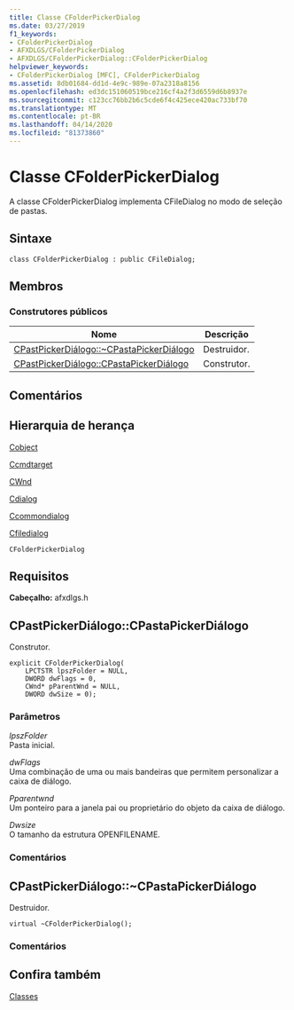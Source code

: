 ```yaml
---
title: Classe CFolderPickerDialog
ms.date: 03/27/2019
f1_keywords:
- CFolderPickerDialog
- AFXDLGS/CFolderPickerDialog
- AFXDLGS/CFolderPickerDialog::CFolderPickerDialog
helpviewer_keywords:
- CFolderPickerDialog [MFC], CFolderPickerDialog
ms.assetid: 8db01684-dd1d-4e9c-989e-07a2318a8156
ms.openlocfilehash: ed3dc151060519bce216cf4a2f3d6559d6b8937e
ms.sourcegitcommit: c123cc76bb2b6c5cde6f4c425ece420ac733bf70
ms.translationtype: MT
ms.contentlocale: pt-BR
ms.lasthandoff: 04/14/2020
ms.locfileid: "81373860"
---
```

# <a name="cfolderpickerdialog-class"></a>Classe CFolderPickerDialog

A classe CFolderPickerDialog implementa CFileDialog no modo de seleção de pastas.

## <a name="syntax"></a>Sintaxe

```
class CFolderPickerDialog : public CFileDialog;
```

## <a name="members"></a>Membros

### <a name="public-constructors"></a>Construtores públicos

|Nome|Descrição|
|----------|-----------------|
|[CPastPickerDiálogo::~CPastaPickerDiálogo](#_dtorcfolderpickerdialog)|Destruidor.|
|[CPastPickerDiálogo::CPastaPickerDiálogo](#cfolderpickerdialog)|Construtor.|

## <a name="remarks"></a>Comentários

## <a name="inheritance-hierarchy"></a>Hierarquia de herança

[Cobject](../../mfc/reference/cobject-class.md)

[Ccmdtarget](../../mfc/reference/ccmdtarget-class.md)

[CWnd](../../mfc/reference/cwnd-class.md)

[Cdialog](../../mfc/reference/cdialog-class.md)

[Ccommondialog](../../mfc/reference/ccommondialog-class.md)

[Cfiledialog](../../mfc/reference/cfiledialog-class.md)

`CFolderPickerDialog`

## <a name="requirements"></a>Requisitos

**Cabeçalho:** afxdlgs.h

## <a name="cfolderpickerdialogcfolderpickerdialog"></a><a name="cfolderpickerdialog"></a>CPastPickerDiálogo::CPastaPickerDiálogo

Construtor.

```
explicit CFolderPickerDialog(
    LPCTSTR lpszFolder = NULL,
    DWORD dwFlags = 0,
    CWnd* pParentWnd = NULL,
    DWORD dwSize = 0);
```

### <a name="parameters"></a>Parâmetros

*lpszFolder*<br/>
Pasta inicial.

*dwFlags*<br/>
Uma combinação de uma ou mais bandeiras que permitem personalizar a caixa de diálogo.

*Pparentwnd*<br/>
Um ponteiro para a janela pai ou proprietário do objeto da caixa de diálogo.

*Dwsize*<br/>
O tamanho da estrutura OPENFILENAME.

### <a name="remarks"></a>Comentários

## <a name="cfolderpickerdialogcfolderpickerdialog"></a><a name="_dtorcfolderpickerdialog"></a>CPastPickerDiálogo::~CPastaPickerDiálogo

Destruidor.

```
virtual ~CFolderPickerDialog();
```

### <a name="remarks"></a>Comentários

## <a name="see-also"></a>Confira também

[Classes](../../mfc/reference/mfc-classes.md)
